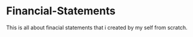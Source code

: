 # Financial-Statements
This is all about finacial statements that i created by my self from scratch.

